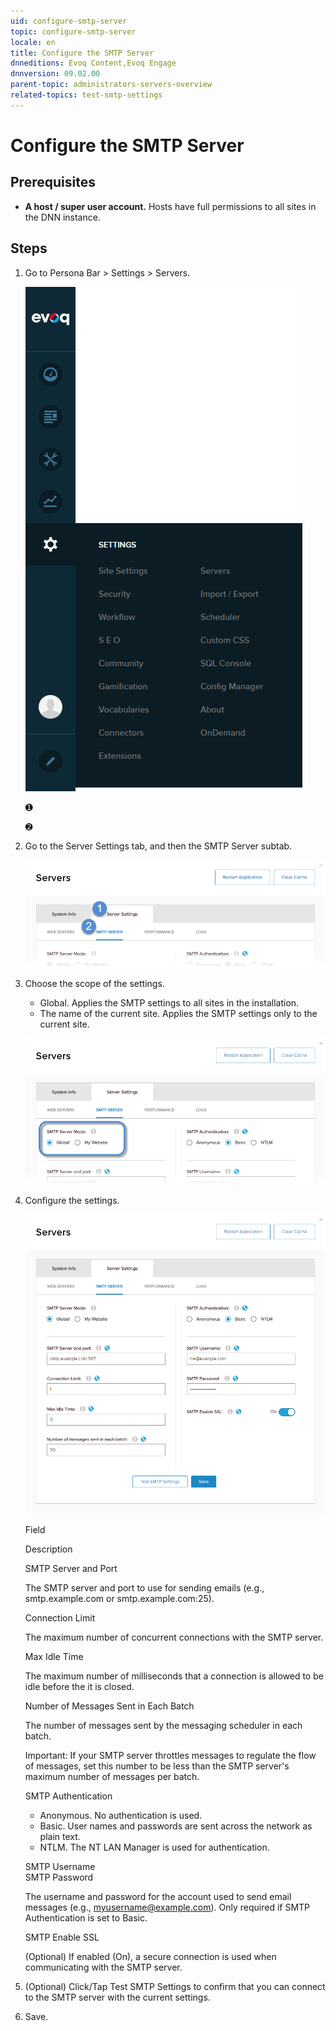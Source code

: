 ```yaml
---
uid: configure-smtp-server
topic: configure-smtp-server
locale: en
title: Configure the SMTP Server
dnneditions: Evoq Content,Evoq Engage
dnnversion: 09.02.00
parent-topic: administrators-servers-overview
related-topics: test-smtp-settings
---
```


# Configure the SMTP Server

## Prerequisites

*   **A host / super user account.** Hosts have full permissions to all sites in the DNN instance.

## Steps

1.  Go to Persona Bar \> Settings \> Servers.
    
    ![Persona Bar > Settings > Servers](/images/scr-pbar-host-Settings-E91.png)
    
    ➊
    
    ➋
    
2.  Go to the Server Settings tab, and then the SMTP Server subtab.
    
    ![Server Settings > SMTP Server](/images/scr-pbtabs-host-Settings-Servers-ServerSettings-SMTPServer-E90.png)
    
3.  Choose the scope of the settings.
    
    *   Global. Applies the SMTP settings to all sites in the installation.
    *   The name of the current site. Applies the SMTP settings only to the current site.
    
      
    
    ![SMTP Server Mode](/images/scr-Servers-ServerSettings-SMTPServer-SMTPServerMode-E90.png)
    
      
    
4.  Configure the settings.
    
      
    
    ![SMTP Server settings](/images/scr-Servers-ServerSettings-SMTPServer-E90.png)
    
      
    
    Field
    
    Description
    
    SMTP Server and Port
    
    The SMTP server and port to use for sending emails (e.g., smtp.example.com or smtp.example.com:25).
    
    Connection Limit
    
    The maximum number of concurrent connections with the SMTP server.
    
    Max Idle Time
    
    The maximum number of milliseconds that a connection is allowed to be idle before the it is closed.
    
    Number of Messages Sent in Each Batch
    
    The number of messages sent by the messaging scheduler in each batch.
    
    Important: If your SMTP server throttles messages to regulate the flow of messages, set this number to be less than the SMTP server's maximum number of messages per batch.
    
    SMTP Authentication
    
    *   Anonymous. No authentication is used.
    *   Basic. User names and passwords are sent across the network as plain text.
    *   NTLM. The NT LAN Manager is used for authentication.
    
    SMTP Username  
    SMTP Password
    
    The username and password for the account used to send email messages (e.g., myusername@example.com). Only required if SMTP Authentication is set to Basic.
    
    SMTP Enable SSL
    
    (Optional) If enabled (On), a secure connection is used when communicating with the SMTP server.
    
5.  (Optional) Click/Tap Test SMTP Settings to confirm that you can connect to the SMTP server with the current settings.
6.  Save.